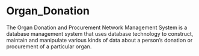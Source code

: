 # Organ_Donation
The Organ Donation and Procurement Network Management System is a database management system that uses database technology to construct, maintain and manipulate various kinds of data about a person’s donation or procurement of a particular organ.
